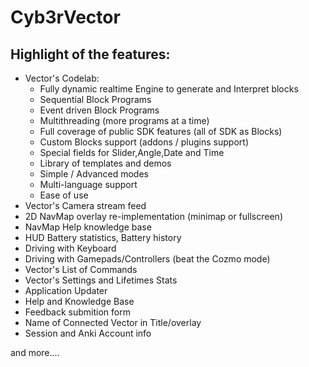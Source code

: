 # Cyb3rVector

## Highlight of the features:

- Vector's Codelab:
  * Fully dynamic realtime Engine to generate and Interpret blocks
  * Sequential Block Programs
  * Event driven Block Programs
  * Multithreading (more programs at a time)
  * Full coverage of public SDK features (all of SDK as Blocks)
  * Custom Blocks support (addons / plugins support)
  * Special fields for Slider,Angle,Date and Time
  * Library of templates and demos
  * Simple / Advanced modes
  * Multi-language support
  * Ease of use
- Vector's Camera stream feed
- 2D NavMap overlay re-implementation (minimap or fullscreen)
- NavMap Help knowledge base
- HUD Battery statistics, Battery history
- Driving with Keyboard
- Driving with Gamepads/Controllers (beat the Cozmo mode)
- Vector's List of Commands
- Vector's Settings and Lifetimes Stats
- Application Updater
- Help and Knowledge Base
- Feedback submition form
- Name of Connected Vector in Title/overlay
- Session and Anki Account info

and more....
